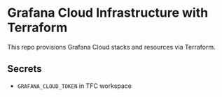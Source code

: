 # Grafana Cloud Infrastructure with Terraform

This repo provisions Grafana Cloud stacks and resources via Terraform.

## Secrets
- `GRAFANA_CLOUD_TOKEN` in TFC workspace